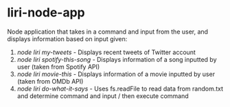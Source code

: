 # liri-node-app

Node application that takes in a command and input from the user, and displays information based on input given:

1. *node liri my-tweets* - Displays recent tweets of Twitter account
2. *node liri spotify-this-song <song-name>* - Displays information of a song inputted by user (taken from Spotify API)
3. *node liri movie-this <movie-name>* - Displays information of a movie inputted by user (taken from OMDb API)
4. *node liri do-what-it-says* - Uses fs.readFile to read data from random.txt and determine command and input / then execute command